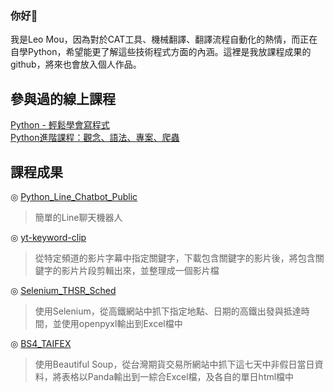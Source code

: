### 你好👋
我是Leo Mou，因為對於CAT工具、機械翻譯、翻譯流程自動化的熱情，而正在自學Python，希望能更了解這些技術程式方面的內涵。這裡是我放課程成果的github，將來也會放入個人作品。

## 參與過的線上課程
[Python - 輕鬆學會寫程式](https://www.udemy.com/course/python-learn/) <br/>
[Python進階課程：觀念、語法、專案、爬蟲](https://www.udemy.com/course/pythonadvanced/)

## 課程成果
◎ [Python_Line_Chatbot_Public](https://github.com/Dreadtron/Python_Line_Chatbot_Public) <br/>
>簡單的Line聊天機器人

◎ [yt-keyword-clip](https://github.com/Dreadtron/yt-keyword-clip) <br/>
>從特定頻道的影片字幕中指定關鍵字，下載包含關鍵字的影片後，將包含關鍵字的影片片段剪輯出來，並整理成一個影片檔

◎ [Selenium_THSR_Sched](https://github.com/Dreadtron/Selenium_THSR_Sched) <br/>
>使用Selenium，從高鐵網站中抓下指定地點、日期的高鐵出發與抵達時間，並使用openpyxl輸出到Excel檔中

◎ [BS4_TAIFEX](https://github.com/Dreadtron/BS4_TAIFEX) <br/>
>使用Beautiful Soup，從台灣期貨交易所網站中抓下這七天中非假日當日資料，將表格以Panda輸出到一綜合Excel檔，及各自的單日html檔中

<!--
**Dreadtron/Dreadtron** is a ✨ _special_ ✨ repository because its `README.md` (this file) appears on your GitHub profile.

Here are some ideas to get you started:

- 🔭 I’m currently working on ...
- 🌱 I’m currently learning ...
- 👯 I’m looking to collaborate on ...
- 🤔 I’m looking for help with ...
- 💬 Ask me about ...
- 📫 How to reach me: ...
- 😄 Pronouns: ...
- ⚡ Fun fact: ...
-->
